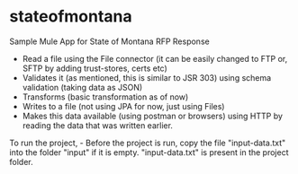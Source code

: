 # stateofmontana
Sample Mule App for State of Montana RFP Response

- Read a file using the File connector (it can be easily changed to FTP or, SFTP by adding trust-stores, certs etc)
- Validates it (as mentioned, this is similar to JSR 303) using schema validation (taking data as JSON)
- Transforms (basic transformation as of now)
- Writes to a file (not using JPA for now, just using Files)
- Makes this data available (using postman or browsers) using HTTP by reading the data that was written earlier.

To run the project, - Before the project is run, copy the file "input-data.txt" into the folder "input" if it is empty. "input-data.txt" is present in the project folder.
